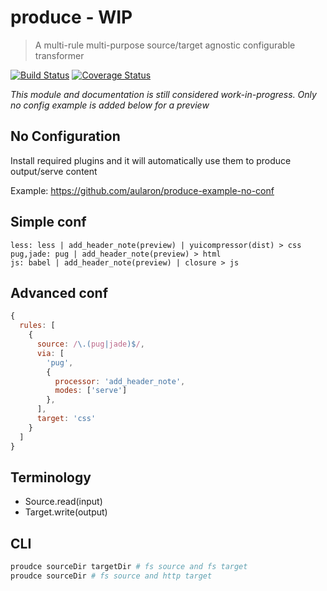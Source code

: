 # produce - WIP
> A multi-rule multi-purpose source/target agnostic configurable transformer

[![Build Status](https://travis-ci.org/etabits/node-produce.svg?branch=master)](https://travis-ci.org/etabits/node-produce) [![Coverage Status](https://coveralls.io/repos/github/etabits/node-produce/badge.svg?branch=master)](https://coveralls.io/github/etabits/node-produce?branch=master)

*This module and documentation is still considered work-in-progress. Only no config example is added below for a preview*

## No Configuration
Install required plugins and it will automatically use them to produce output/serve content

Example: https://github.com/aularon/produce-example-no-conf

## Simple conf
```
less: less | add_header_note(preview) | yuicompressor(dist) > css
pug,jade: pug | add_header_note(preview) > html
js: babel | add_header_note(preview) | closure > js
```

## Advanced conf
```js
{
  rules: [
    {
      source: /\.(pug|jade)$/,
      via: [
        'pug',
        {
          processor: 'add_header_note',
          modes: ['serve']
        },
      ],
      target: 'css'
    }
  ]
}
```

## Terminology
- Source.read(input)
- Target.write(output)

## CLI
```sh
proudce sourceDir targetDir # fs source and fs target
proudce sourceDir # fs source and http target
```
